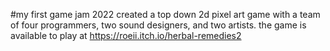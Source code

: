 #my first game jam 2022
created a top down 2d pixel art game with a team of four programmers, two sound designers, and two artists.
the game is available to play at https://roeii.itch.io/herbal-remedies2
